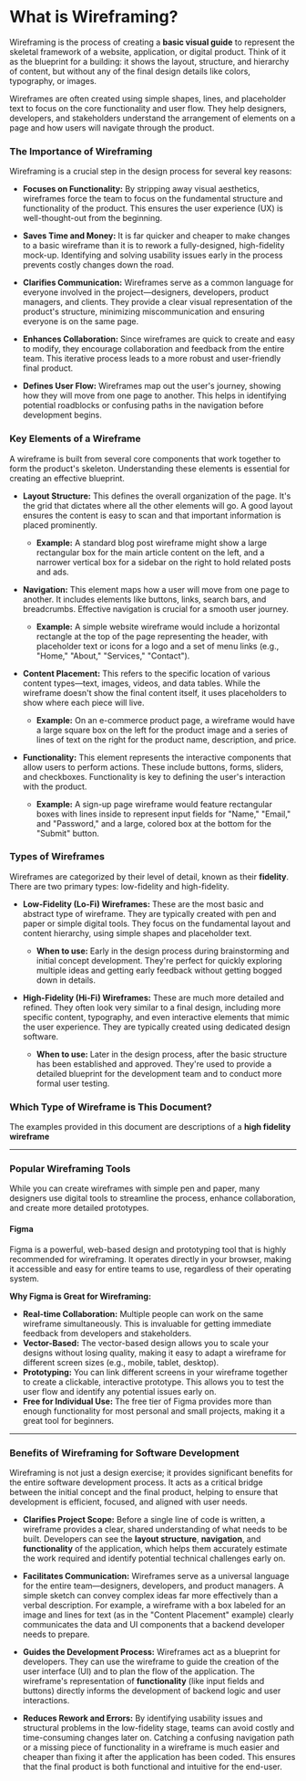 # What is Wireframing?

Wireframing is the process of creating a **basic visual guide** to represent the skeletal framework of a website, application, or digital product. Think of it as the blueprint for a building: it shows the layout, structure, and hierarchy of content, but without any of the final design details like colors, typography, or images.

Wireframes are often created using simple shapes, lines, and placeholder text to focus on the core functionality and user flow. They help designers, developers, and stakeholders understand the arrangement of elements on a page and how users will navigate through the product.

### The Importance of Wireframing

Wireframing is a crucial step in the design process for several key reasons:

* **Focuses on Functionality:** By stripping away visual aesthetics, wireframes force the team to focus on the fundamental structure and functionality of the product. This ensures the user experience (UX) is well-thought-out from the beginning.

* **Saves Time and Money:** It is far quicker and cheaper to make changes to a basic wireframe than it is to rework a fully-designed, high-fidelity mock-up. Identifying and solving usability issues early in the process prevents costly changes down the road.

* **Clarifies Communication:** Wireframes serve as a common language for everyone involved in the project—designers, developers, product managers, and clients. They provide a clear visual representation of the product's structure, minimizing miscommunication and ensuring everyone is on the same page.

* **Enhances Collaboration:** Since wireframes are quick to create and easy to modify, they encourage collaboration and feedback from the entire team. This iterative process leads to a more robust and user-friendly final product.

* **Defines User Flow:** Wireframes map out the user's journey, showing how they will move from one page to another. This helps in identifying potential roadblocks or confusing paths in the navigation before development begins.

### Key Elements of a Wireframe

A wireframe is built from several core components that work together to form the product's skeleton. Understanding these elements is essential for creating an effective blueprint.

* **Layout Structure:** This defines the overall organization of the page. It's the grid that dictates where all the other elements will go. A good layout ensures the content is easy to scan and that important information is placed prominently.

  * **Example:** A standard blog post wireframe might show a large rectangular box for the main article content on the left, and a narrower vertical box for a sidebar on the right to hold related posts and ads.

* **Navigation:** This element maps how a user will move from one page to another. It includes elements like buttons, links, search bars, and breadcrumbs. Effective navigation is crucial for a smooth user journey.

  * **Example:** A simple website wireframe would include a horizontal rectangle at the top of the page representing the header, with placeholder text or icons for a logo and a set of menu links (e.g., "Home," "About," "Services," "Contact").

* **Content Placement:** This refers to the specific location of various content types—text, images, videos, and data tables. While the wireframe doesn't show the final content itself, it uses placeholders to show where each piece will live.

  * **Example:** On an e-commerce product page, a wireframe would have a large square box on the left for the product image and a series of lines of text on the right for the product name, description, and price.

* **Functionality:** This element represents the interactive components that allow users to perform actions. These include buttons, forms, sliders, and checkboxes. Functionality is key to defining the user's interaction with the product.

  * **Example:** A sign-up page wireframe would feature rectangular boxes with lines inside to represent input fields for "Name," "Email," and "Password," and a large, colored box at the bottom for the "Submit" button.

### Types of Wireframes

Wireframes are categorized by their level of detail, known as their **fidelity**. There are two primary types: low-fidelity and high-fidelity.

* **Low-Fidelity (Lo-Fi) Wireframes:**
    These are the most basic and abstract type of wireframe. They are typically created with pen and paper or simple digital tools. They focus on the fundamental layout and content hierarchy, using simple shapes and placeholder text.

    * **When to use:** Early in the design process during brainstorming and initial concept development. They're perfect for quickly exploring multiple ideas and getting early feedback without getting bogged down in details.

* **High-Fidelity (Hi-Fi) Wireframes:**
    These are much more detailed and refined. They often look very similar to a final design, including more specific content, typography, and even interactive elements that mimic the user experience. They are typically created using dedicated design software.

    * **When to use:** Later in the design process, after the basic structure has been established and approved. They're used to provide a detailed blueprint for the development team and to conduct more formal user testing.


### Which Type of Wireframe is This Document?

The examples provided in this document are descriptions of a **high fidelity wireframe**


---

### Popular Wireframing Tools

While you can create wireframes with simple pen and paper, many designers use digital tools to streamline the process, enhance collaboration, and create more detailed prototypes.

#### Figma

Figma is a powerful, web-based design and prototyping tool that is highly recommended for wireframing. It operates directly in your browser, making it accessible and easy for entire teams to use, regardless of their operating system.

**Why Figma is Great for Wireframing:**

* **Real-time Collaboration:** Multiple people can work on the same wireframe simultaneously. This is invaluable for getting immediate feedback from developers and stakeholders.
* **Vector-Based:** The vector-based design allows you to scale your designs without losing quality, making it easy to adapt a wireframe for different screen sizes (e.g., mobile, tablet, desktop).
* **Prototyping:** You can link different screens in your wireframe together to create a clickable, interactive prototype. This allows you to test the user flow and identify any potential issues early on.
* **Free for Individual Use:** The free tier of Figma provides more than enough functionality for most personal and small projects, making it a great tool for beginners.

---

### Benefits of Wireframing for Software Development

Wireframing is not just a design exercise; it provides significant benefits for the entire software development process. It acts as a critical bridge between the initial concept and the final product, helping to ensure that development is efficient, focused, and aligned with user needs.

* **Clarifies Project Scope:** Before a single line of code is written, a wireframe provides a clear, shared understanding of what needs to be built. Developers can see the **layout structure**, **navigation**, and **functionality** of the application, which helps them accurately estimate the work required and identify potential technical challenges early on.

* **Facilitates Communication:** Wireframes serve as a universal language for the entire team—designers, developers, and product managers. A simple sketch can convey complex ideas far more effectively than a verbal description. For example, a wireframe with a box labeled for an image and lines for text (as in the "Content Placement" example) clearly communicates the data and UI components that a backend developer needs to prepare.

* **Guides the Development Process:** Wireframes act as a blueprint for developers. They can use the wireframe to guide the creation of the user interface (UI) and to plan the flow of the application. The wireframe's representation of **functionality** (like input fields and buttons) directly informs the development of backend logic and user interactions.

* **Reduces Rework and Errors:** By identifying usability issues and structural problems in the low-fidelity stage, teams can avoid costly and time-consuming changes later on. Catching a confusing navigation path or a missing piece of functionality in a wireframe is much easier and cheaper than fixing it after the application has been coded. This ensures that the final product is both functional and intuitive for the end-user.

